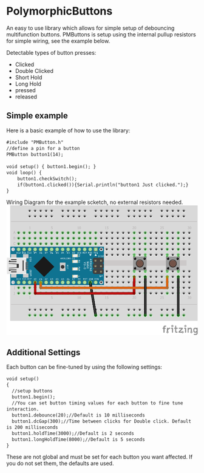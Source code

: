 # PolymorphicButtons
An easy to use library which allows for simple setup of debouncing multifunction buttons. PMButtons is setup using the internal pullup resistors for simple wiring, see the example below.

Detectable types of button presses:
* Clicked
* Double Clicked
* Short Hold
* Long Hold
* pressed
* released

## Simple example
Here is a basic example of how to use the library:

	#include "PMButton.h"
	//define a pin for a button
	PMButton button1(14);

	void setup() { button1.begin(); }
	void loop() { 
		button1.checkSwitch();
		if(button1.clicked()){Serial.println("button1 Just clicked.");}
	}
	
Wiring Diagram for the example scketch, no external resistors needed.
![Wiring with internal pullup resistor](https://github.com/JCWentzel/PolymorphicButtons/raw/Images/Images/PMButtons_bb.png)

## Additional Settings
Each button can be fine-tuned by using the following settings: 

	void setup()
	{ 
	  //setup buttons
	  button1.begin();
	  //You can set button timing values for each button to fine tune interaction.
	  button1.debounce(20);//Default is 10 milliseconds
	  button1.dcGap(300);//Time between clicks for Double click. Default is 200 milliseconds
	  button1.holdTime(3000);//Default is 2 seconds
	  button1.longHoldTime(8000);//Default is 5 seconds
	}

These are not global and must be set for each button you want affected. If you do not set them, the defaults are used.
